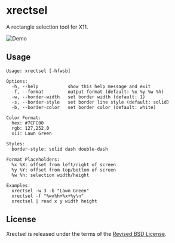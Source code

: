 xrectsel
========

A rectangle selection tool for X11. 

![Demo](https://raw.githubusercontent.com/gvalkov/xrectsel/master/.demo.gif)

Usage
-----

```
Usage: xrectsel [-hfwsb]

Options:
  -h, --help           show this help message and exit
  -f, --format         output format (default: %x %y %w %h)
  -w, --border-width   set border width (default: 1)
  -s, --border-style   set border line style (default: solid)
  -b, --border-color   set border color (default: white)

Color Format:
  hex: #7CFC00
  rgb: 127,252,0
  x11: Lawn Green

Styles:
  border-style: solid dash double-dash

Format Placeholders:
  %x %X: offset from left/right of screen
  %y %Y: offset from top/bottom of screen
  %w %h: selection width/height

Examples:
  xrectsel -w 3 -b "Lawn Green"
  xrectsel -f "%wx%h+%x+%y\n"
  xrectsel | read x y width height
```

License
-------

Xrectsel is released under the terms of the [Revised BSD License][1].

[1]: https://raw.githubusercontent.com/gvalkov/xrectsel/master/LICENSE
